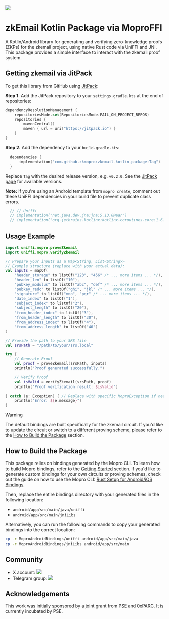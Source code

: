 [![](https://jitpack.io/v/zkmopro/zkemail-kotlin-package.svg)](https://jitpack.io/#zkmopro/zkemail-kotlin-package)

# zkEmail Kotlin Package via MoproFFI

A Kotlin/Android library for generating and verifying zero-knowledge proofs (ZKPs) for the zkemail project, using native Rust code via UniFFI and JNI. This package provides a simple interface to interact with the zkemail proof system.

## Getting zkemail via JitPack

To get this library from GitHub using [JitPack](https://jitpack.io/#zkmopro/zkemail-kotlin-package):

**Step 1.** Add the JitPack repository to your `settings.gradle.kts` at the end of repositories:
```kotlin
dependencyResolutionManagement {
    repositoriesMode.set(RepositoriesMode.FAIL_ON_PROJECT_REPOS)
    repositories {
        mavenCentral()
        maven { url = uri("https://jitpack.io") }
    }
}
```

**Step 2.** Add the dependency to your `build.gradle.kts`:
```kotlin
  dependencies {
      implementation("com.github.zkmopro:zkemail-kotlin-package:Tag")
  }
```
Replace `Tag` with the desired release version, e.g. `v0.2.0`. See the [JitPack page](https://jitpack.io/#zkmopro/zkemail-kotlin-package) for available versions.

**Note:** If you're using an Android template from `mopro create`, comment out these UniFFI dependencies in your build file to prevent duplicate class errors.
```kotlin
  // // Uniffi
  // implementation("net.java.dev.jna:jna:5.13.0@aar")
  // implementation("org.jetbrains.kotlinx:kotlinx-coroutines-core:1.6.4")
```

## Usage Example
```kotlin
import uniffi.mopro.proveZkemail
import uniffi.mopro.verifyZkemail

// Prepare your inputs as a Map<String, List<String>>
// Example structure (replace with your actual data):
val inputs = mapOf(
    "header_storage" to listOf("123", "456" /* ... more items ... */),
    "header_len" to listOf("10"),
    "pubkey_modulus" to listOf("abc", "def" /* ... more items ... */),
    "pubkey_redc" to listOf("ghi", "jkl" /* ... more items ... */),
    "signature" to listOf("mno", "pqr" /* ... more items ... */),
    "date_index" to listOf("1"),
    "subject_index" to listOf("2"),
    "subject_length" to listOf("20"),
    "from_header_index" to listOf("3"),
    "from_header_length" to listOf("30"),
    "from_address_index" to listOf("4"),
    "from_address_length" to listOf("40")
)

// Provide the path to your SRS file
val srsPath = "/path/to/your/srs.local"

try {
    // Generate Proof
    val proof = proveZkemail(srsPath, inputs)
    println("Proof generated successfully.")

    // Verify Proof
    val isValid = verifyZkemail(srsPath, proof)
    println("Proof verification result: $isValid")

} catch (e: Exception) { // Replace with specific MoproException if needed
    println("Error: ${e.message}")
}
```

> [!WARNING]  
> The default bindings are built specifically for the zkemail circuit. If you'd like to update the circuit or switch to a different proving scheme, please refer to the [How to Build the Package](#how-to-build-the-package) section.

## How to Build the Package

This package relies on bindings generated by the Mopro CLI.
To learn how to build Mopro bindings, refer to the [Getting Started](https://zkmopro.org/docs/getting-started) section.
If you'd like to generate custom bindings for your own circuits or proving schemes, check out the guide on how to use the Mopro CLI: [Rust Setup for Android/iOS Bindings](https://zkmopro.org/docs/setup/rust-setup#setup-any-rust-project).

Then, replace the entire bindings directory with your generated files in the following location:
- `android/app/src/main/java/uniffi`
- `android/app/src/main/jniLibs`

Alternatively, you can run the following commands to copy your generated bindings into the correct location:

```sh
cp -r MoproAndroidBindings/uniffi android/app/src/main/java
cp -r MoproAndroidBindings/jniLibs android/app/src/main
```

## Community

-   X account: <a href="https://twitter.com/zkmopro"><img src="https://img.shields.io/twitter/follow/zkmopro?style=flat-square&logo=x&label=zkmopro"></a>
-   Telegram group: <a href="https://t.me/zkmopro"><img src="https://img.shields.io/badge/telegram-@zkmopro-blue.svg?style=flat-square&logo=telegram"></a>

## Acknowledgements

This work was initially sponsored by a joint grant from [PSE](https://pse.dev/) and [0xPARC](https://0xparc.org/). It is currently incubated by PSE.
